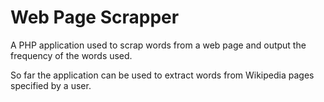 
# Web Page Scrapper

A PHP application used to scrap words from a web page and output the frequency of the words used. 

So far the application can be used to extract words from Wikipedia pages specified by a user.